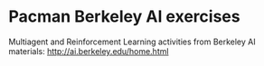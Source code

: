 # Pacman Berkeley AI exercises

Multiagent and Reinforcement Learning activities from Berkeley AI materials: http://ai.berkeley.edu/home.html
